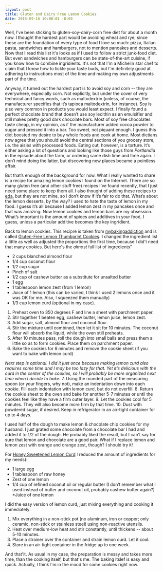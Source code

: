 ```yaml
---
layout: post
title: Gluten and Dairy Free Lemon Cookies
date: 2015-09-16 10:00:01 -8:00
---
```


Well, I’ve been sticking to gluten-soy-dairy-corn free diet for about a month now. I thought the hardest part would be avoiding wheat and rye, since these are the foundation of every type of food I love so much: pizza, Italian pasta, sandwiches and hamburgers, not to mention pancakes and desserts. Now that I read this list it's looks as if I used to follow a strict junk-food diet. But even sandwiches and hamburgers can be state-of-the-art cuisine, if you know how to combine ingridients. It's not that I'm a Michelin star chef to claim that I know how to tickle your taste buds, but I'm definitely good at adhering to instructions most of the time and making my own adjustments part of the time. 

Anyway, it turned out the hardest part is to avoid soy and corn -- they are everywhere, especially corn. Not explicitly, but under the cover of very technical and fancy words, such as maltodextrin (unless, of course, the manufacturer specifies that it’s tapioca maltodextrin, for instance). Soy is also very common in products you would least expect. I finally found a perfect chocolate brand that doesn’t use soy lecithin as an emulsifier and still makes pretty good dark chocolate bars. Most of soy free chocolates taste cheap, in my opinion, as if the manufacturer added cocoa powder to sugar and pressed it into a bar. Too sweet, not piquant enough. I  guess this diet boosted my desire to buy whole foods and cook at home. Most dietians now agree that you should avoid the central sections of you grocery store, i.e. the aisles with processed foods. Eating out, however, is a torture. It’s either asking a lot of questions and looking like those guys from *Portlandia* in the episode about the farm, or ordering same dish time and time again. I don’t mind doing the latter, but discovering new places became a pointless affair. 

But that’s enough of the background for now. What I really wanted to share is a recipe for amazing lemon cookies I found on the Internet. There are so many gluten free (and other stuff free) recipes I’ve found recently, that I just need some place to keep them all. I also thought of adding these recipes to [eda](http://www.eda.ru), but they are not mine, so I don’t know if it’s fair to do that. What’s about the lemon desserts, by the way? I used to hate the taste of lemon in my food. I guess it’s all because I added lemon zest in my pancakes once and that was amazing. Now lemon cookies and lemon bars are my obsession. What’s important is the amount of spices and additives in your food, I guess, unless a particular additive becomes the key ingridient. 

Back to lemon cookies. This recipre is taken from [mybakingaddiction](http://www.mybakingaddiction.com) and is called [Gluten-Free Lemon Thumbprint Cookies](http://www.mybakingaddiction.com/gluten-free-lemon-thumbprint-cookies/). I changed the ingredient list a little as well as adjusted the proportions the first time, because I did't need that many cookies. But here's the *almost* full list of ingredients"


* 2 cups blanched almond flour
* 1/4 cup coconut flour
* 1/2 cup sugar
* Pinch of salt
* 1/2 cup of cashew butter as a substitute for unsalted butter
* 1 egg
* 1 tablespoon lemon zest (from 1 lemon)
* Juice of 1 lemon (this can be varied, I think I used 2 lemons once and it was OK for me. Also, I squeezed them manually)
* 1/3 cup lemon curd (optional in my case).


1. Preheat oven to 350 degrees F and line a sheet with parchment paper.
2. Stir together 1 beaten egg, cashew butter, lemon juice, lemon zest.
3. Add sugar, salt, almond flour and coconut flour.
4. Stir the mixture until combined, then let it sit for 10 minutes. The coconut flour will absorb the liquid, while the oven still preheats.
5. After 10 minutes pass, roll the dough into small balls and press them a little so as to form cookies. Place them on parchment paper.
6. Bake the cookies for 6 minutes and remove the cookie sheet (if you want to bake with lemon curd)

*Next step is optional. I did it just once because making lemon curd also requires some time and I may be too lazy for that. Yet it’s delicious with the curd in the center of the cookies, so I will probably be more organized next time when I decide to bake.* 
7. Using the rounded part of the measuring spoon (or your fingers, why not), make an indentation down into each cookie. Fill each indentation with lemon curd, but do not overfill.
8. Return the cookie sheet to the oven and bake for another 5-7 minutes or until the cookies feel like they have a firm outer layer. 
9. Let the cookies cool for 5 minutes. They will also become more firm by that time.
10. Dust with powdered sugar, if desired. Keep in refrigerator in an air-tight container for up to 4 days. 

I used half of the dough to make lemon & chocolate chip cookies for my husband.
I just grated some chocolate from a chocolate bar I had and added it to 1/2 of the dough. He probably liked the result, but I can’t say for sure that lemon and chocolate are a good pair. What if I replace lemon  and lemon zest with orange and orange zest, though? I should try it!

For [Honey Sweetened Lemon Curd](http://www.texanerin.com/2014/01/honey-sweetened-lemon-curd.html) I reduced the amount of ingredients for my needs):

* 1 large egg
* 1 tablespoon of raw honey
* Zest of one lemon
* 1/4 cup of refined coconut oil or regular butter (I don’t remember what I used instead of butter and coconut oil, probably cashew butter again?)
*Juice of one lemon

I did the easy version of lemon curd, just mixing everything and cooking it immediately:

1. Mix everything in a non-stick pot (no aluminum, iron or copper; only ceramic, non-stick or stainless steel) using non-reactive utensils.
2. Heat over medium-low heat and stir constantly, until thickens -- about 5-10 minutes. 
5. Place a strainer over the container and strain lemon curd. Let it cool.
6. Store in an air-tight container in the fridge up to one week.

And that'it. As usual in my case, the preparation is messy and takes more time, than the cooking itself, but that's me. The baking itslef is easy and quick. Actually, I think I'm in the mood for some cookies right now.




